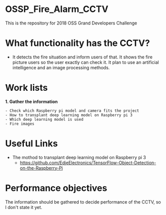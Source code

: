 # OSSP_Fire_Alarm_CCTV
This is the repository for 2018 OSS Grand Developers Challenge

# What functionality has the CCTV?
- It detects the fire situation and inform users of that. It shows the fire picture users so the user exactly can check it. It plan to use an artificial intelligence and an image processing methods.

# Work lists
<b>1. Gather the information</b>

    - Check which Raspberry pi model and camera fits the project
    - How to transplant deep learning model on Raspberry pi 3
    - Which deep learning model is used
    - Fire images

# Useful Links
- The mothod to transplant deep learning model on Raspberry pi 3
    - https://github.com/EdjeElectronics/TensorFlow-Object-Detection-on-the-Raspberry-Pi

# Performance objectives
The information should be gathered to decide performance of the CCTV, so I don't state it yet.
